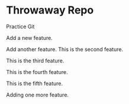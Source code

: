 # Throwaway Repo

Practice Git

Add a new feature.

Add another feature. This is the second feature.

This is the third feature.

This is the fourth feature.

This is the fifth feature.

Adding one more feature.
